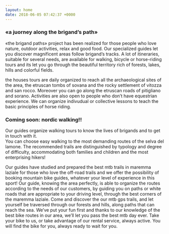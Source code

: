 ```yaml
---
layout: home
date: 2018-06-05 07:42:37 +0000
---
```

### «a juorney along the brigand’s path»


«the brigand paths» project has been realized for those people who love nature, outdoor activities, relax and good food. Our specialized guides let you discover magnificent areas follow brigand’s tracks. A lot of itineraries, suitable for several needs, are available for walking, bicycle or horse-riding tours and its let you go through the beautiful territory rich of forests, lakes, hills and colorful fields.

the houses tours are daily organized to reach all the archaeological sites of the area, the etruscan tombs of sovana and the rocky settlement of vitozza and san rocco. Moreover you can go along the etruscan roads of pitigliano and sorano.
Activities are also open to people who don’t have equestrian experience. We can organize indivudual or collective lessons to teach the basic principles of horse riding.

### Coming soon: nordic walking!!


Our guides organize walking tours to know the lives of brigands and to get in touch with it.  
You can choose easy walking to the most demanding routes of the selva del lamone. The recommended trails are distinguished by typology and degree of difficulty, accommodating both families and children and the most enterprising hikers!

Our guides have studied and prepared the best mtb trails in maremma laziale for those who love the off-road trails and we offer the possibility of booking mountain bike guides, whatever your level of experience in this sport! Our guide, knowing the area perfectly, is able to organize the routes according to the needs of our customers, by guiding you on paths or white roads that are appropriate to your driving level, through the best corners of the maremma laziale.
Come and discover the our mtb gps trails, and let yourself be traversed through our forests and hills, along paths that can reach the sea. We’ve put your fun first and thanks to our knowledge of the best bike routes in our area, we’ll let you pass the best mtb day ever.
Take your bike to us, or take advantage of our rental service, always active. You will find the bike for you, always ready to wait for you.